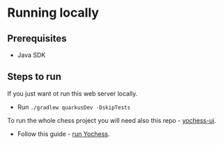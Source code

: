# Running locally

## Prerequisites

- Java SDK

## Steps to run

If you just want ot run this web server locally.

- Run `./gradlew quarkusDev -DskipTests`

To run the whole chess project you will need also this repo - [yochess-ui](https://github.com/yordan-g/yochess-ui).

- Follow this guide - [run Yochess](https://github.com/yordan-g/yochess-ui/blob/main/docs/running-locally.md).
